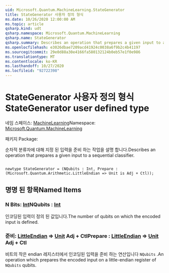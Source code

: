 ```yaml
---
uid: Microsoft.Quantum.MachineLearning.StateGenerator
title: StateGenerator 사용자 정의 형식
ms.date: 10/26/2020 12:00:00 AM
ms.topic: article
qsharp.kind: udt
qsharp.namespace: Microsoft.Quantum.MachineLearning
qsharp.name: StateGenerator
qsharp.summary: Describes an operation that prepares a given input to a sequential classifier.
ms.openlocfilehash: e3026dbae7209acd41924c0038a6f9b2c4b41197
ms.sourcegitcommit: 29e0d88a30e4166fa580132124b0eb57e1f0e986
ms.translationtype: MT
ms.contentlocale: ko-KR
ms.lasthandoff: 10/27/2020
ms.locfileid: "92722398"
---
```

# <a name="stategenerator-user-defined-type"></a><span data-ttu-id="2f4aa-102">StateGenerator 사용자 정의 형식</span><span class="sxs-lookup"><span data-stu-id="2f4aa-102">StateGenerator user defined type</span></span>

<span data-ttu-id="2f4aa-103">네임 스페이스: [MachineLearning](xref:Microsoft.Quantum.MachineLearning)</span><span class="sxs-lookup"><span data-stu-id="2f4aa-103">Namespace: [Microsoft.Quantum.MachineLearning](xref:Microsoft.Quantum.MachineLearning)</span></span>

<span data-ttu-id="2f4aa-104">패키지 [](https://nuget.org/packages/)</span><span class="sxs-lookup"><span data-stu-id="2f4aa-104">Package: [](https://nuget.org/packages/)</span></span>


<span data-ttu-id="2f4aa-105">순차적 분류자에 대해 지정 된 입력을 준비 하는 작업을 설명 합니다.</span><span class="sxs-lookup"><span data-stu-id="2f4aa-105">Describes an operation that prepares a given input to a sequential classifier.</span></span>

```qsharp

newtype StateGenerator = (NQubits : Int, Prepare : (Microsoft.Quantum.Arithmetic.LittleEndian => Unit is Adj + Ctl));
```



## <a name="named-items"></a><span data-ttu-id="2f4aa-106">명명 된 항목</span><span class="sxs-lookup"><span data-stu-id="2f4aa-106">Named Items</span></span>

### <a name="nqubits--int"></a><span data-ttu-id="2f4aa-107">N Bits: [Int](xref:microsoft.quantum.lang-ref.int)</span><span class="sxs-lookup"><span data-stu-id="2f4aa-107">NQubits : [Int](xref:microsoft.quantum.lang-ref.int)</span></span>

<span data-ttu-id="2f4aa-108">인코딩된 입력이 정의 된 값입니다.</span><span class="sxs-lookup"><span data-stu-id="2f4aa-108">The number of qubits on which the encoded input is defined.</span></span>
### <a name="prepare--littleendian--unit-adj--ctl"></a><span data-ttu-id="2f4aa-109">준비: [LittleEndian](xref:Microsoft.Quantum.Arithmetic.LittleEndian) => [Unit](xref:microsoft.quantum.lang-ref.unit) Adj + Ctl</span><span class="sxs-lookup"><span data-stu-id="2f4aa-109">Prepare : [LittleEndian](xref:Microsoft.Quantum.Arithmetic.LittleEndian) => [Unit](xref:microsoft.quantum.lang-ref.unit) Adj + Ctl</span></span>

<span data-ttu-id="2f4aa-110">비트의 작은 endian 레지스터에서 인코딩된 입력을 준비 하는 연산입니다 `NQubits` .</span><span class="sxs-lookup"><span data-stu-id="2f4aa-110">An operation which prepares the encoded input on a little-endian register of `NQubits` qubits.</span></span>